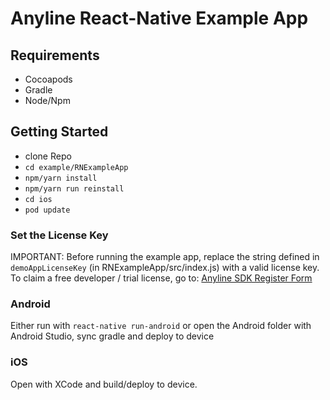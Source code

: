 # Anyline React-Native Example App

## Requirements

- Cocoapods
- Gradle
- Node/Npm

## Getting Started

- clone Repo
- `cd example/RNExampleApp`
- `npm/yarn install`
- `npm/yarn run reinstall`
- `cd ios`
- `pod update`

### Set the License Key

IMPORTANT: Before running the example app, replace the string defined in `demoAppLicenseKey` (in RNExampleApp/src/index.js) with a valid license key. To claim a free developer / trial license, go to: [Anyline SDK Register Form](https://anyline.com/free-demos/)

### Android

Either run with `react-native run-android` or open the Android folder with Android Studio, sync gradle and deploy to device

### iOS

Open with XCode and build/deploy to device.